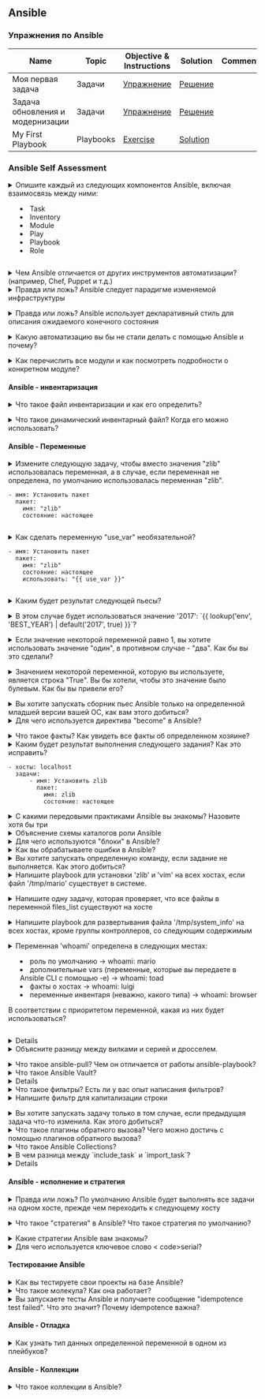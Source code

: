 ## Ansible

### Упражнения по Ansible

|Name|Topic|Objective & Instructions|Solution|Comments|
|--------|--------|------|----|----|
| Моя первая задача | Задачи | [Упражнение](my_first_task.md) | [Решение](solutions/my_first_task.md)
| Задача обновления и модернизации | Задачи | [Упражнение](update_upgrade_task.md) | [Решение](solutions/update_upgrade_task.md)
| My First Playbook | Playbooks | [Exercise](my_first_playbook.md) | [Solution](solutions/my_first_playbook.md)
  

### Ansible Self Assessment

<details>
<summary>Опишите каждый из следующих компонентов Ansible, включая взаимосвязь между ними:

  * Task
  * Inventory 
  * Module
  * Play
  * Playbook
  * Role

</summary><br><b>

Task - обращение к определенному модулю Ansible

Module - фактическая единица кода, выполняемая Ansible на вашем собственном или удаленном хосте. Модули индексируются по категориям (база данных, файл, сеть, ...) и также называются плагинами задач.
  
Inventory - Файл инвентаря определяет хосты и/или группы хостов, на которых выполняются задачи Ansible. Файл инвентаризации может быть в одном из многих форматов, в зависимости от того, какие плагины инвентаризации у вас установлены. Наиболее распространенными форматами являются INI и YAML.

Play - Одна или несколько задач, выполняемых на данном узле (узлах).

Playbook - Одна или несколько пьес. Каждая пьеса может быть выполнена на одном или разных хостах

Role - роли Ansible позволяют группировать ресурсы на основе определенной функциональности/сервиса таким образом, чтобы их можно было легко использовать повторно. В роли есть каталоги для переменных, значений по умолчанию, файлов, шаблонов, обработчиков, задач и метаданных. Затем вы можете использовать роль, просто указав ее в своем плейбуке.
</b></details>

<details>
<summary>Чем Ansible отличается от других инструментов автоматизации? (например, Chef, Puppet и т.д.)</summary><br><b>

Ansible - это:

* Без агентов
* Минимальные требования к запуску (Python и SSH) и простота в использовании
* Режим по умолчанию - "push" (поддерживается также режим "pull").
* Фокус на простоте и легкости в использовании
</b></details>


<details>
<summary>Правда или ложь? Ansible следует парадигме изменяемой инфраструктуры</summary><br><b>

Верно. При подходе с неизменяемой инфраструктурой вы будете заменять инфраструктуру, а не модифицировать ее.< br>
Ansible скорее следует парадигме изменяемой инфраструктуры, которая позволяет изменять конфигурацию различных компонентов, но этот подход не идеален и имеет свои недостатки, такие как "дрейф конфигурации", когда различные компоненты могут достичь разного состояния по разным причинам.
</b></details>

<details>
<summary>Правда или ложь? Ansible использует декларативный стиль для описания ожидаемого конечного состояния</summary><br><b>

Ложь. В нем используется процедурный стиль.
</b></details>

<details>
<summary>Какую автоматизацию вы бы не стали делать с помощью Ansible и почему? </summary><br><b>

Несмотря на возможность предоставления ресурсов с помощью Ansible, некоторые предпочитают использовать инструменты, которые следуют парадигме неизменяемой инфраструктуры.
Ansible не сохраняет состояние по умолчанию. Поэтому задача, создавшая, например, 5 экземпляров, при повторном выполнении создаст еще 5 экземпляров (за исключением случаев, когда
или предоставлены явные имена), в то время как другие инструменты могут проверить, существует ли 5 экземпляров. Если существует только 4 (например, путем проверки файла состояния), будет создан один дополнительный экземпляр, чтобы достичь конечной цели в 5 экземпляров.
</b></details>

<details>
<summary>Как перечислить все модули и как посмотреть подробности о конкретном модуле?</summary><br><br>

1. Онлайн-документы по Ansible
2. `ansible-doc -l` для получения списка модулей и `ansible-doc [имя_модуля]` для получения подробной информации о конкретном модуле
</b></details>

#### Ansible - инвентаризация

<details>
<summary>Что такое файл инвентаризации и как его определить? </summary><br><b>

Файл инвентаризации определяет хосты и/или группы хостов, на которых выполняются задачи Ansible.

Пример файла инвентаризации:

```
192.168.1.2
192.168.1.3
192.168.1.4

[web_servers].
190.40.2.20
190.40.2.21
190.40.2.22
```
</b></details>

<details>
<summary>Что такое динамический инвентарный файл? Когда его можно использовать? </summary><br><br>

Файл динамической инвентаризации отслеживает хосты из одного или нескольких источников, таких как облачные провайдеры и системы CMDB.

Вы должны использовать его при использовании внешних источников и особенно, когда хосты в вашей среде автоматически< br>.
запускаются и выключаются, без того, чтобы вы отслеживали каждое изменение в этих источниках.
</b></details>

#### Ansible - Переменные

<details>
<summary> Измените следующую задачу, чтобы вместо значения "zlib" использовалась переменная, а в случае, если переменная не определена, по умолчанию использовалась переменная "zlib".

```
- имя: Установить пакет
  пакет:
    имя: "zlib"
    состояние: настоящее
```
</summary><br><b>

```
- имя: Установить пакет
  пакет:
    name: "{{ имя_пакета|default('zlib') }}".
    состояние: настоящее
```
</b></details>

<details>
<summary>Как сделать переменную "use_var" необязательной?

```
- имя: Установить пакет
  пакет:
    имя: "zlib"
    состояние: настоящее
    использовать: "{{ use_var }}"
```
</summary><br><b>


С "default(omit)"
```
- имя: Установить пакет
  пакет:
    имя: "zlib"
    состояние: настоящее
    использование: "{{ use_var|default(omit) }}".
```
</b></details>

<details>
<summary>Каким будет результат следующей пьесы?</summary><br><b>

```
---
- имя: Печать информации о моем хосте
  хосты: localhost
  gather_facts: 'нет'
  задачи:
      - имя: Печать имени хоста
        отладка:
            msg: "Это я, {{ ansible_hostname }}".
```

Получив написанный код, всегда тщательно проверяйте его. Если ваш ответ: "Это не сработает", то вы правы. Мы используем факт (ansible_hostname), который является собранной информацией с хоста, на котором мы работаем. Но в данном случае мы отключили сбор фактов (gather_facts: no), поэтому переменная будет неопределена, что приведет к ошибке.
</b></details>

<details>
<summary>В этом случае будет использоваться значение '2017': `{{ lookup('env', 'BEST_YEAR') | default('2017', true) }}`?</summary><br><b>

когда переменная окружения 'BEST_YEAR' пуста или ложна.
</b></details>

<details>
<summary>Если значение некоторой переменной равно 1, вы хотите использовать значение "один", в противном случае - "два". Как бы вы это сделали? </summary><br><b>

`{{ (certain_variable == 1) | ternary("one", "two") }}`.
</b></details>

<details>
<summary>Значением некоторой переменной, которую вы используете, является строка "True". Вы бы хотели, чтобы это значение было булевым. Как бы вы привели его? </summary><br><b>

`{{ some_string_var | bool }}`.
</b></details>

<details>
<summary>Вы хотите запускать сборник пьес Ansible только на определенной младшей версии вашей ОС, как вам этого добиться? </summary><br><b>
</b></details>

<details>
<summary>Для чего используется директива "become" в Ansible?</summary><br><b>

Анзибль использует become, become_userи become_methodдирективы для достижения привилегий. Вы можете применить их ко всей пьесе или сборнику пьес, установить их во включенную сборник пьес или установить для конкретной задачи.
</b></details>

<details>
<summary>Что такое факты? Как увидеть все факты об определенном хозяине? </summary><br><b>
</b></details>

<details>
<summary>Каким будет результат выполнения следующего задания? Как это исправить?

```
- хосты: localhost
  задачи:
      - имя: Установить zlib
        пакет:
          имя: zlib
          состояние: настоящее
```
</summary><br><b>
</b></details>

<details>
<summary>С какими передовыми практиками Ansible вы знакомы? Назовите хотя бы три</summary><br><b>
</b></details>

<details>
<summary>Объяснение схемы каталогов роли Ansible</summary><br><b>
</b></details>

<details>
<summary>Для чего используются "блоки" в Ansible? </summary><br><b>
</b></details>

<details>
<summary>Как вы обрабатываете ошибки в Ansible? </summary><br><b>
</b></details>

<details>
<summary>Вы хотите запускать определенную команду, если задание не выполняется. Как этого добиться? </summary><br><b>
</b></details>

<details>
<summary>Напишите playbook для установки 'zlib' и 'vim' на всех хостах, если файл '/tmp/mario' существует в системе.</summary><br><b>

```
---
- хозяева: все
  вары:
      mario_file: /tmp/mario
      список_пакетов:
          - 'zlib'
          - 'vim'
  задачи:
      - имя: Проверка наличия файла mario
        стат:
            путь: "{{ mario_file }}".
        регистр: mario_f

      - имя: Установить zlib и vim, если существует файл mario
        стать: "да"
        пакет:
            name: "{{ item }}"
            состояние: настоящее
        with_items: "{{ список_пакетов }}"
        когда: mario_f.stat.exists
```
</b></details>

<details>
<summary>Напишите одну задачу, которая проверяет, что все файлы в переменной files_list существуют на хосте</summary><br><b>

```
- имя: Убедитесь, что все файлы существуют
  утверждать:
    это:
      - item.stat.exists
  цикл: "{{ список_файлов }}"
```
</b></details>

<details>
<summary>Напишите playbook для развертывания файла '/tmp/system_info' на всех хостах, кроме группы контроллеров, со следующим содержимым</summary><br><b>

  ```
  Я <HOSTNAME> и моя операционная система - <OS>
  ```

  Замените < HOSTNAME> и < OS> фактическими данными для конкретного узла, на котором вы работаете

Книга воспроизведения для развертывания файла system_info

```
---
- имя: Развернуть файл /tmp/system_info
  хосты: все:!контроллеры
  задачи:
      - имя: Развернуть /tmp/system_info
        шаблон:
            src: system_info.j2
            dest: /tmp/system_info
```

Содержание шаблона system_info.j2

```
# {{ ansible_managed }}
Я {{ ansible_hostname }} и моя операционная система {{ ansible_distribution }}.
```
</b></details>

<details>
<summary>Переменная 'whoami' определена в следующих местах:

  * роль по умолчанию -> whoami: mario
  * дополнительные vars (переменные, которые вы передаете в Ansible CLI с помощью -e) -> whoami: toad
  * факты о хостах -> whoami: luigi
  * переменные инвентаря (неважно, какого типа) -> whoami: browser

В соответствии с приоритетом переменной, какая из них будет использоваться?</summary><br><b>

Правильный ответ - "жаба".

Приоритет переменных - это то, как переменные отменяют друг друга, когда они установлены в разных местах. Если вы не сталкивались с этим до сих пор, то наверняка столкнетесь в какой-то момент, что делает эту тему полезной для понимания.

В контексте нашего вопроса, порядок будет следующим: дополнительные переменные (всегда переопределяют любую другую переменную) -> факты хоста -> переменные инвентаря -> роли по умолчанию (самые слабые).

Ниже приведен порядок приоритетов от наименьшего к наибольшему (последние перечисленные переменные выигрывают в приоритетности):

1. значения командной строки (например, "-u user")
2. роль по умолчанию [[1\]](https://docs.ansible.com/ansible/latest/user_guide/playbooks_variables.html#id15)
3. файл инвентаризации или группа скриптов vars [[2\]](https://docs.ansible.com/ansible/latest/user_guide/playbooks_variables.html#id16)
4. инвентаризация group_vars/all [[3\]](https://docs.ansible.com/ansible/latest/user_guide/playbooks_variables.html#id17)
5. playbook group_vars/all [[3\]](https://docs.ansible.com/ansible/latest/user_guide/playbooks_variables.html#id17)
6. инвентаризация group_vars/* [[3\]](https://docs.ansible.com/ansible/latest/user_guide/playbooks_variables.html#id17)
7. playbook group_vars/* [[3\]](https://docs.ansible.com/ansible/latest/user_guide/playbooks_variables.html#id17)
8. файл инвентаризации или скрипт host vars [[2\]](https://docs.ansible.com/ansible/latest/user_guide/playbooks_variables.html#id16)
9. инвентаризация host_vars/* [[3\]](https://docs.ansible.com/ansible/latest/user_guide/playbooks_variables.html#id17)
10. playbook host_vars/* [[3\]](https://docs.ansible.com/ansible/latest/user_guide/playbooks_variables.html#id17)
11. host facts / cached set_facts [[4\]](https://docs.ansible.com/ansible/latest/user_guide/playbooks_variables.html#id18)
12. игровые вары
13. воспроизвести vars_prompt
14. воспроизвести vars_files
15. параметры роли (определяются в файле role/vars/main.yml)
16. переменные блока (только для задач в блоке)
17. переменные задачи (только для задачи)
18. include_vars
19. set_facts / registered vars
20. параметры роли (и include_role)
21. включать параметры
22. дополнительные параметры (всегда имеют приоритет)

Полный список можно найти в [PlayBook Variables](https://docs.ansible.com/ansible/latest/user_guide/playbooks_variables.html#ansible-variable-precedence) . Также обратите внимание, что существует значительная разница между Ansible 1.x и 2.x.
</b></details>

<details>
< резюме> Для каждого из следующих утверждений определите, является ли оно истинным или ложным:

  * Модуль - это набор задач
  * Лучше использовать оболочку или команду вместо конкретного модуля
  * Факты хозяина переопределяют переменные игры
  * Роль может включать в себя следующее: vars, meta и обработчики.
  * Динамическая инвентаризация создается путем извлечения информации из внешних источников
  * Лучше всего использовать отступ в 2 пробела вместо 4.
  * 'notify' используется для запуска обработчиков
  * Этот "hosts: all:!controllers" означает 'запускать только на хостах группы контроллеров</summary><br><b>
</b></details>

<details>
<summary>Объясните разницу между вилками и серией и дросселем.</summary><br><b>

`Serial` - это как запуск плейбука для каждого хоста по очереди, ожидая завершения всего плейбука перед переходом к следующему хосту. `forks`=1 означает запуск первой задачи в пьесе на одном хосте перед запуском той же задачи на следующем хосте, так что первая задача будет запущена на каждом хосте, прежде чем будет затронута следующая задача. По умолчанию в ansible значение fork равно 5.

```
[по умолчанию]
вилы = 30
```

```
- хосты: веб-серверы
  серийный: 1
  задачи:
    - имя: ...
```

Ansible также поддерживает `throttle` Это ключевое слово ограничивает количество рабочих до максимума, установленного через настройку forks или serial. Это может быть полезно при ограничении задач, которые могут требовать большого количества процессора или взаимодействовать с API с ограничением скорости.

```
задачи:
- команда: /path/to/cpu_intensive_command
  дроссель: 1
```

</b></details>

<details>
<summary>Что такое ansible-pull? Чем он отличается от работы ansible-playbook? </summary><br><b>
</b></details>

<details>
<summary>Что такое Ansible Vault? </summary><br><b>
</b></details>

<details>
< резюме> Продемонстрируйте каждое из следующих действий с помощью Ansible:

  * Условия
  * Петли
</summary><br><b>
</b></details>

<details>
<summary>Что такое фильтры? Есть ли у вас опыт написания фильтров? </summary><br><b>
</b></details>

<details>
<summary>Напишите фильтр для капитализации строки</summary><br><b>

```
def cap(self, string):
    return string.capitalize()
```
</b></details>

<details>
<summary>Вы хотите запускать задачу только в том случае, если предыдущая задача что-то изменила. Как этого добиться? </summary><br><b>
</b></details>

<details>
<summary>Что такое плагины обратного вызова? Чего можно достичь с помощью плагинов обратного вызова? </summary><br><b>
</b></details>

<details>
<summary>Что такое Ansible Collections? </summary><br><b>
</b></details>

<details>
<summary>В чем разница между `include_task` и `import_task`? </summary><br><b>
</b></details>

<details>
< резюме> Файл '/tmp/exercise' включает следующее содержимое

```
Гоку = 9001
Вегета = 5200
Транки = 6000
Готенкс = 32
```

С одним заданием переключите содержание на:

```
Гоку = 9001
Вегета = 250
Магистрали = 40
Готенкс = 32
```
</summary><br><b>

```
- название: Изменить уровни саянов
  lineinfile:
    dest: /tmp/exercise
    regexp: "{{ item.regexp }}".
    строка: "{{ item.line }}"
  с_предметами:
    - { regexp: '^Vegeta', line: 'Vegeta = 250' }
    - { regexp: '^Trunks', line: 'Trunks = 40' }
    ...
```
</b></details>


#### Ansible - исполнение и стратегия

<details>
<summary>Правда или ложь? По умолчанию Ansible будет выполнять все задачи на одном хосте, прежде чем переходить к следующему хосту</summary><br><b>

Ложь. Ansible выполнит одну задачу на всех хостах перед переходом к следующей задаче в пьесе. На сегодняшний день по умолчанию используется 5 форков.< br>.
В Ansible это поведение описывается как "стратегия", и его можно настраивать.
</b></details>

<details>
<summary>Что такое "стратегия" в Ansible? Что такое стратегия по умолчанию? </summary><br><b>

Стратегия в Ansible описывает, как Ansible будет выполнять различные задачи на хостах. По умолчанию Ansible использует "Линейную стратегию", которая определяет, что каждая задача будет выполняться на всех хостах, прежде чем переходить к следующей задаче.
</b></details>

<details>
<summary>Какие стратегии Ansible вам знакомы? </summary><br><b>

  - Линейная: стратегия по умолчанию в Ansible. Выполните каждое задание на всех хостах, прежде чем продолжить.
  - Бесплатно: Для каждого ведущего выполните все задания до конца пьесы как можно быстрее
  - Отладка: Выполнение заданий в интерактивном режиме
</b></details>

<details>
<summary>Для чего используется ключевое слово < code>serial</code>? </summary><br><b>

Используется для указания количества (или процента) хостов, на которых будет запущена полная версия игры, перед переходом к следующему количеству хостов в группе.

Например:
```
- название: Некоторая игра
  хосты: базы данных
  серийный: 4
```

Если у вашей группы 8 хостов. Он запустит всю пьесу на 4 хостах, а затем ту же пьесу на других 4 хостах.
</b></details>

#### Тестирование Ansible

<details>
<summary>Как вы тестируете свои проекты на базе Ansible? </summary><br><b>
</b></details>

<details>
<summary>Что такое молекула? Как она работает? </summary><br><b>
</b></details>

<details>
<summary>Вы запускаете тесты Ansible и получаете сообщение "idempotence test failed". Что это значит? Почему idempotence важна? </summary><br><b>
</b></details>

#### Ansible - Отладка

<details>
<summary>Как узнать тип данных определенной переменной в одном из плейбуков?</summary><br><b>

"{{ some_var | type_debug }}".
</b></details>

#### Ansible - Коллекции

<details>
<summary>Что такое коллекции в Ansible? </summary><br><b>
</b></details>

